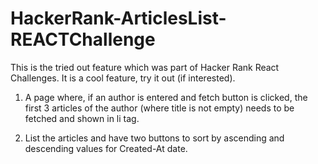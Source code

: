 # HackerRank-ArticlesList-REACTChallenge

This is the tried out feature which was part of Hacker Rank React Challenges. It is a cool feature, try it out (if interested).

1) A page where, if an author is entered and fetch button is clicked, the first 3 articles of the author (where title is not empty) needs to be fetched and shown in li tag.

2) List the articles and have two buttons to sort by ascending and descending values for Created-At date.
